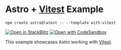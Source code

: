 # Astro + [Vitest](https://vitest.dev/) Example

```
npm create astro@latest -- --template with-vitest
```

[![Open in StackBlitz](https://developer.stackblitz.com//assets/open_in_stackblitz.svg)](https://stackblitz.com/github/withastro/astro/tree/latest/examples/with-vitest)
[![Open with CodeSandbox](https://assets.codesandbox.io/github/button-edit-lime.svg)](https://codesandbox.io/p/sandbox/github/withastro/astro/tree/latest/examples/with-vitest)

This example showcases Astro working with [Vitest](https://vitest.dev/).
